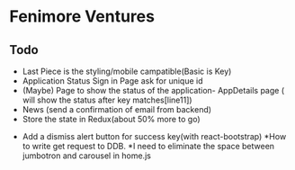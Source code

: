 # Fenimore Ventures

## Todo
- Last Piece is the styling/mobile campatible(Basic is Key)
- Application Status Sign in Page ask for unique id
- (Maybe) Page to show the status of the application- AppDetails page ( will show the status after key matches[line11])
- News (send a confirmation of email from backend)
- Store the state in Redux(about 50% more to go)

* Add a dismiss alert button for success key(with react-bootstrap)
*How to write get request to DDB.
*I need to eliminate the space between jumbotron and carousel in home.js


